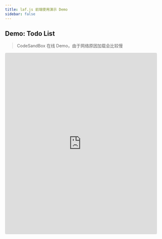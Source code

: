 ```yaml
---
title: laf.js 前端使用演示 Demo
sidebar: false
---
```


## Demo: Todo List

> CodeSandBox 在线 Demo，由于网络原因加载会比较慢

<iframe src="https://codesandbox.io/embed/laf-demo-todo-yy1ly?fontsize=14&hidenavigation=1&module=%2Fsrc%2FApp.vue&theme=dark"
     style="width:100%; height:600px; border:0; border-radius: 4px; overflow:hidden;"
     title="laf-demo-todo"
     allow="accelerometer; ambient-light-sensor; camera; encrypted-media; geolocation; gyroscope; hid; microphone; midi; payment; usb; vr; xr-spatial-tracking"
     sandbox="allow-forms allow-modals allow-popups allow-presentation allow-same-origin allow-scripts"
   ></iframe>
